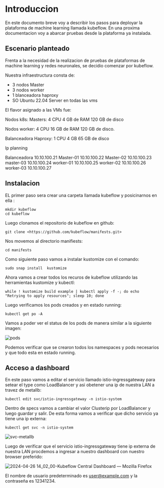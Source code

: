 # Introduccion

En este documento breve voy a describir los pasos para deployar la plataforma de machine learning llamada kubeflow. En una proxima documentacion voy a abarcar pruebas desde la plataforma ya instalada.

## Escenario planteado

Frenta a la necesidad de la realizacion de pruebas de plataformas de machine learning  y redes neuronales, se decidio comenzar por kubeflow.

Nuestra  infraestructura consta de:

- 3 nodos Master
- 3 nodos worker
- 1 blanceadora haproxy
- SO Ubuntu 22.04 Server en todas las vms

El flavor asignado a las VMs fue:

Nodos k8s:
Masters:
4 CPU
4 GB de RAM
120 GB de disco

Nodos worker:
4 CPU
16 GB de RAM
120 GB de disco.

Balanceadora Haproxy:
1 CPU
4 GB
65 GB de disco

Ip planning

Balanceadora 10.10.100.21
Master-01 10.10.100.22
Master-02 10.10.100.23
master-03 10.10.100.24
worker-01 10.10.100.25
worker-02 10.10.100.26
worker-03 10.10.100.27

## Instalacion

EL primer paso sera  crear una carpeta llamada kubeflow y posicinarnos en ella :

```
mkdir kubeflow
cd kubeflow
```

Luego clonamos el repositorio de kubeflow en github:

```
git clone <https://github.com/kubeflow/manifests.git>
```

Nos movemos al directorio manifiests:

```
cd manifests
```

Como siguiente paso vamos a instalar kustomize con el comando:

```
sudo snap install  kustomize
```

Ahora vamos a crear todos los recuros de kubeflow utilizando las herramientas  kustomize y kubectl:

```
while ! kustomize build example | kubectl apply -f -; do echo "Retrying to apply resources"; sleep 10; done
```

Luego verificamos los pods creados y en estado running:

```
kubectl get po -A
```
Vamos a poder ver el status de los pods de manera similar a la siguiente imagen:



![pods](https://github.com/jlbisconti/k8s-vanilla/assets/144631732/4d479981-ad10-4aca-a1f7-adeda087c28d)

Podemos verificar que se crearon todos los namespaces y pods necesarios y que todo esta en estado running.


## Acceso a dashboard

En este paso vamos a editar el servicio  llamado istio-ingressgateway para setear el type como LoadBalancer y asi obetener una ip de nuestra LAN a travez de metallb:
```
kubectl edit svc/istio-ingressgateway -n istio-system
```
Dentro de specs vamos a cambiar el valor Clusterip por LoadBalancer y luego guardar y salir. De esta forma vamos a verificar que dicho servicio ya tiene una ip externa:

```
kubectl get svc -n istio-system
```


![svc-metallb](https://github.com/jlbisconti/k8s-vanilla/assets/144631732/cac0d8b8-5164-410c-9d54-99c763c74104)

Luego de verificar que el servicio istio-ingressgateway tiene ip externa de nuestra LAN procdemos a ingresar a nuestro dashboard con nuestro browser preferido:


![2024-04-26 14_02_00-Kubeflow Central Dashboard — Mozilla Firefox](https://github.com/jlbisconti/k8s-vanilla/assets/144631732/e1293585-9940-4301-9953-cca58ebd696c)

El nombre de usuario predeterminado es user@example.com y la contraseña es 12341234.










